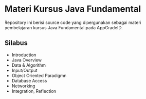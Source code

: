 # Materi Kursus Java Fundamental

Repository ini berisi source code yang dipergunakan sebagai materi pembelajaran kursus Java Fundamental pada AppGradeID.

## Silabus
- Introduction
- Java Overview
- Data & Algorithm
- Input/Output
- Object Oriented Paradigmn
- Database Access
- Networking
- Integration, Reflection

